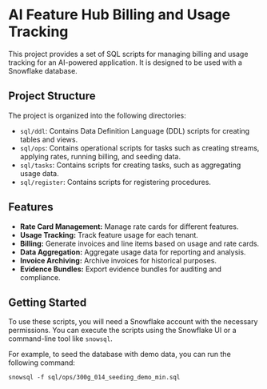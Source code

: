 
# AI Feature Hub Billing and Usage Tracking

This project provides a set of SQL scripts for managing billing and usage tracking for an AI-powered application. It is designed to be used with a Snowflake database.

## Project Structure

The project is organized into the following directories:

* `sql/ddl`: Contains Data Definition Language (DDL) scripts for creating tables and views.
* `sql/ops`: Contains operational scripts for tasks such as creating streams, applying rates, running billing, and seeding data.
* `sql/tasks`: Contains scripts for creating tasks, such as aggregating usage data.
* `sql/register`: Contains scripts for registering procedures.

## Features

* **Rate Card Management:** Manage rate cards for different features.
* **Usage Tracking:** Track feature usage for each tenant.
* **Billing:** Generate invoices and line items based on usage and rate cards.
* **Data Aggregation:** Aggregate usage data for reporting and analysis.
* **Invoice Archiving:** Archive invoices for historical purposes.
* **Evidence Bundles:** Export evidence bundles for auditing and compliance.

## Getting Started

To use these scripts, you will need a Snowflake account with the necessary permissions. You can execute the scripts using the Snowflake UI or a command-line tool like `snowsql`.

For example, to seed the database with demo data, you can run the following command:

```
snowsql -f sql/ops/300g_014_seeding_demo_min.sql
```
